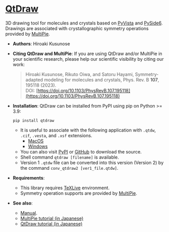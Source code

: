 # [QtDraw](https://cmt-mu.github.io/QtDraw/)

3D drawing tool for molecules and crystals based on [PyVista](https://docs.pyvista.org/) and [PySide6](https://doc.qt.io/qtforpython-6/index.html).
Drawings are associated with crystallographic symmetry operations provided by [MultiPie](https://github.com/CMT-MU/MultiPie).

- **Authors**: Hiroaki Kusunose

- **Citing QtDraw and MultiPie**: If you are using QtDraw and/or MultiPie in your scientific research, please help our scientific visibility by citing our work:
    > Hiroaki Kusunose, Rikuto Oiwa, and Satoru Hayami, Symmetry-adapted modeling for molecules and crystals, Phys. Rev. B <b>107</b>, 195118 (2023).<br>
    > DOI: [https://doi.org/10.1103/PhysRevB.107.195118](https://doi.org/10.1103/PhysRevB.107.195118)

- **Installation**: QtDraw can be installed from PyPI using pip on Python >= 3.9:
    ```
    pip install qtdraw
    ```
  - It is useful to associate with the following application with `.qtdw`, `.cif`, `.vesta`, and `.xsf` extensions.
    - [MacOS](https://github.com/CMT-MU/QtDraw/tree/main/others/QtDraw_MacApp.zip)
    - [Windows](https://github.com/CMT-MU/QtDraw/tree/main/others/QtDraw_WinApp.zip)
  - You can also visit [PyPI](https://pypi.org/project/qtdraw/) or [GitHub](https://github.com/CMT-MU/QtDraw) to download the source.
  - Shell command `qtdraw [filename]` is available.
  - Version 1 `.qtdw` file can be converted into this version (Version 2) by the command `conv_qtdraw2 [ver1_file.qtdw]`.

- **Requirements**:
  - This library requires [TeXLive](https://www.tug.org/texlive/) environment.
  - Symmetry operation supports are provided by [MultiPie](https://github.com/CMT-MU/MultiPie).

- **See also**:
  - [Manual](https://cmt-mu.github.io/QtDraw/src/overview.html).
  - [MultiPie tutorial (in Japanese)](https://cmt-mu.github.io/MultiPieTutorial/)
  - [QtDraw tutorial (in Japanese)](https://cmt-mu.github.io/QtDrawTutorial/)
